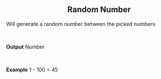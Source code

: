 <h2 style="text-align:center;"> Random Number</h2>

Will generate a random number between the picked numbers

<br>

**Output**
Number

<br>

**Example**
1 - 100 = 45